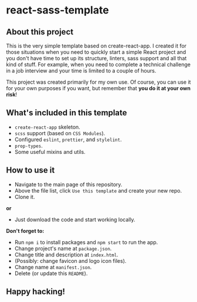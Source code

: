 # react-sass-template

## About this project
This is the very simple template based on create-react-app. I created it for those situations when you need to quickly start a simple React project and you don't have time to set up its structure, linters, sass support and all that kind of stuff. For example, when you need to complete a technical challenge in a job interview and your time is limited to a couple of hours.

This project was created primarily for my own use. Of course, you can use it for your own purposes if you want, but remember that **you do it at your own risk**!

## What's included in this template

- `create-react-app` skeleton.
- `scss` support (based on `CSS Modules`).
- Configured `eslint`, `prettier`, and `stylelint`.
- `prop-types`.
- Some useful mixins and utils.

## How to use it

- Navigate to the main page of this repository.
- Above the file list, click `Use this template` and create your new repo.
- Clone it.

**or**

- Just download the code and start working locally.

**Don't forget to:**
- Run `npm i` to install packages and `npm start` to run the app.
- Change project's name at `package.json`.
- Change title and description at `index.html`.
- (Possibly: change favicon and logo icon files).
- Change name at `manifest.json`.
- Delete (or update this `README`).

## Happy hacking!
